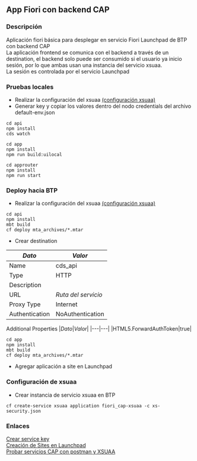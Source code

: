 ## App Fiori con backend CAP

### Descripción
Aplicación fiori básica para desplegar en servicio Fiori Launchpad de BTP con backend CAP  
La aplicación frontend se comunica con el backend a través de un destination, el backend solo puede ser consumido si el usuario ya inicio sesión, por lo que ambas usan una instancia del servicio xsuaa.  
La sesión es controlada por el servicio Launchpad

### Pruebas locales
- Realizar la configuración del xsuaa [(configuración xsuaa)](#configuración-de-xsuaa)
- Generar key y copiar los valores dentro del nodo credentials del archivo default-env.json
```
cd api
npm install
cds watch

cd app
npm install
npm run build:uilocal

cd approuter
npm install
npm run start
```

### Deploy hacia BTP
- Realizar la configuración del xsuaa [(configuración xsuaa)](#configuración-de-xsuaa)
```
cd api
npm install
mbt build
cf deploy mta_archives/*.mtar
```

- Crear destination

|*Dato*|*Valor*|
|---|---|
|Name|cds_api|
|Type|HTTP|
|Description||
|URL|_Ruta del servicio_|
|Proxy Type|Internet|
|Authentication|NoAuthentication|

Additional Properties
|*Dato*|*Valor*|
|---|---|
|HTML5.ForwardAuthToken|true|
```
cd app
npm install
mbt build
cf deploy mta_archives/*.mtar
```
- Agregar aplicación a site en Launchpad

### Configuración de xsuaa
- Crear instancia de servicio xsuaa en BTP
```
cf create-service xsuaa application fiori_cap-xsuaa -c xs-security.json
```

### Enlaces
[Crear service key](https://help.sap.com/docs/CREDENTIAL_STORE/601525c6e5604e4192451d5e7328fa3c/7502e1780e5b46f7982f8cc2a37a0080.html?locale=en-US)  
[Creación de Sites en Launchpad](https://developers.sap.com/group.launchpad-cf-create-site.html)  
[Probar servicios CAP con postman y XSUAA](https://blogs.sap.com/2020/03/02/using-postman-for-api-testing-with-xsuaa/)  